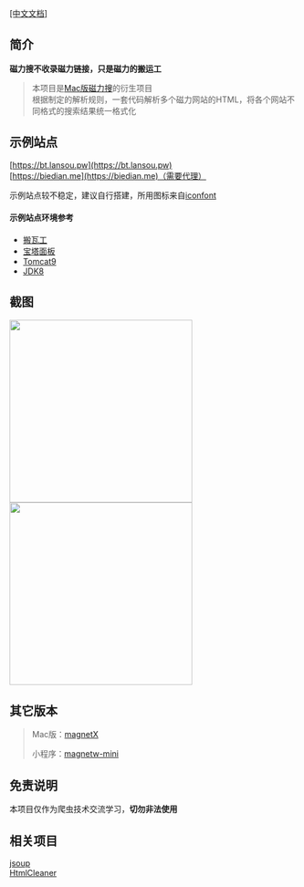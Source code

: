 [[中文文档]](https://github.com/dengyuhan/magnetW/wiki)

## 简介
__磁力搜不收录磁力链接，只是磁力的搬运工__  
>
>本项目是[Mac版磁力搜](https://github.com/youusername/magnetX)的衍生项目  
>根据制定的解析规则，一套代码解析多个磁力网站的HTML，将各个网站不同格式的搜索结果统一格式化

## 示例站点
[https://bt.lansou.pw](https://bt.lansou.pw)  
[https://biedian.me](https://biedian.me)（需要代理）

示例站点较不稳定，建议自行搭建，所用图标来自[iconfont](https://www.iconfont.cn)  

#### 示例站点环境参考
* [搬瓦工](https://bwh88.net/aff.php?aff=48595)
* [宝塔面板](https://www.bt.cn/?invite_code=MV9va2p0bmQ=)
* [Tomcat9](https://tomcat.apache.org/download-90.cgi)
* [JDK8](https://www.oracle.com/technetwork/java/javase/downloads/jdk8-downloads-2133151.html)


## 截图
<img src="screenshots/5.gif" height="320"/><img src="screenshots/9.gif" height ="320"/>

## 其它版本
> Mac版：[magnetX](https://github.com/youusername/magnetX)
> 
> 小程序：[magnetw-mini](https://github.com/dengyuhan/magnetw-mini)

## 免责说明
本项目仅作为爬虫技术交流学习，__切勿非法使用__

## 相关项目
[jsoup](https://github.com/jhy/jsoup)  
[HtmlCleaner](https://mvnrepository.com/artifact/net.sourceforge.htmlcleaner/htmlcleaner)
